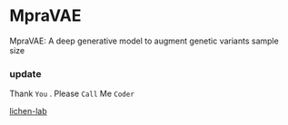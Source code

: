 # MpraVAE
MpraVAE: A deep generative model to augment genetic variants sample size

### update

Thank `You` . Please `Call` Me `Coder`

[lichen-lab](https://github.com/lichen-lab)

